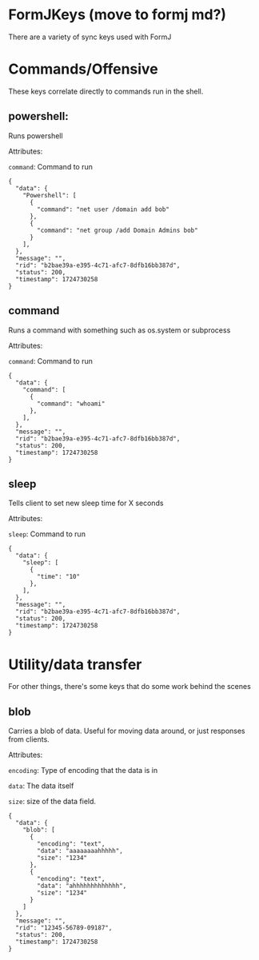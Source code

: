 # FormJKeys (move to formj md?)

There are a variety of sync keys used with FormJ

# Commands/Offensive

These keys correlate directly to commands run in the shell.

## powershell:

Runs powershell

Attributes:

`command`: Command to run

```
{
  "data": {
    "Powershell": [
      {
        "command": "net user /domain add bob"
      },
      {
        "command": "net group /add Domain Admins bob"
      }
    ],
  },
  "message": "",
  "rid": "b2bae39a-e395-4c71-afc7-8dfb16bb387d",
  "status": 200,
  "timestamp": 1724730258
}
```

## command
Runs a command with something such as os.system or subprocess

Attributes:

`command`: Command to run

```
{
  "data": {
    "command": [
      {
        "command": "whoami"
      },
    ],
  },
  "message": "",
  "rid": "b2bae39a-e395-4c71-afc7-8dfb16bb387d",
  "status": 200,
  "timestamp": 1724730258
}
```

## sleep
Tells client to set new sleep time for X seconds

Attributes:

`sleep`: Command to run

```
{
  "data": {
    "sleep": [
      {
        "time": "10"
      },
    ],
  },
  "message": "",
  "rid": "b2bae39a-e395-4c71-afc7-8dfb16bb387d",
  "status": 200,
  "timestamp": 1724730258
}

```


# Utility/data transfer

For other things, there's some keys that do some work behind the scenes

## blob
Carries a blob of data. Useful for moving data around, or just responses from clients. 


Attributes:

`encoding`: Type of encoding that the data is in

`data`: The data itself

`size`: size of the data field. 

```
{
  "data": {
    "blob": [
      {
        "encoding": "text",
        "data": "aaaaaaaahhhhh",
        "size": "1234"
      },
      {
        "encoding": "text",
        "data": "ahhhhhhhhhhhhh",
        "size": "1234"
      }
    ]
  },
  "message": "",
  "rid": "12345-56789-09187",
  "status": 200,
  "timestamp": 1724730258
}
     



```